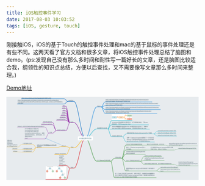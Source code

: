 ```yaml
---
title: iOS触控事件学习
date: 2017-08-03 10:03:52
tags: [iOS, gesture, touch]
---
```

刚接触iOS，iOS的基于Touch的触控事件处理和mac的基于鼠标的事件处理还是有些不同。这两天看了官方文档和很多文章，将iOS触控事件处理总结了脑图和demo。(ps:发现自己没有那么多时间和耐性写一篇好长的文章，还是脑图比较适合我，纲领性的知识点总结，方便以后查找，又不需要像写文章那么多时间来整理。)

[Demo地址](https://github.com/melody5417/GestureDemo)

![脑图](https://raw.githubusercontent.com/melody5417/GestureDemo/master/Gestures.png)

